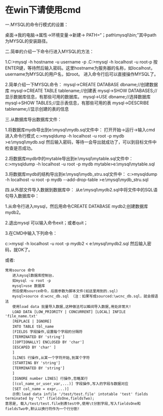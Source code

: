 # 在win下请使用cmd

一.MYSQL的命令行模式的设置：

桌面->我的电脑->属性->环境变量->新建->
PATH=“；path\mysql\bin;”其中path为MYSQL的安装路径。

二.简单的介绍一下命令行进入MYSQL的方法：

1.C:\>mysql -h hostname -u username -p  .C:\>mysql -h localhost -u root-p
按ENTER键，等待然后输入密码。这里hostname为服务器的名称，如localhost，username为MYSQL的用户名，如root。
进入命令行后可以直接操作MYSQL了。

2.简单介绍一下MYSQL命令：
  mysql->CREATE DATABASE dbname;//创建数据库
  mysql->CREATE TABLE tablename;//创建表
  mysql->SHOW DATABASES;//显示数据库信息，有那些可用的数据库。
  mysql->USE dbname;//选择数据库
  mysql->SHOW TABLES;//显示表信息，有那些可用的表
  mysql->DESCRIBE tablename;//显示创建的表的信息

三.从数据库导出数据库文件：

1.将数据库mydb导出到e:\mysql\mydb.sql文件中：
打开开始->运行->输入cmd 进入命令行模式
c:\>mysqldump -h localhost -u root -p mydb >e:\mysql\mydb.sql
然后输入密码，等待一会导出就成功了，可以到目标文件中检查是否成功。

2.将数据库mydb中的mytable导出到e:\mysql\mytable.sql文件中：
c:\>mysqldump -h localhost -u root -p mydb mytable>e:\mysql\mytable.sql

3.将数据库mydb的结构导出到e:\mysql\mydb_stru.sql文件中：
c:\>mysqldump -h localhost -u root -p mydb --add-drop-table >e:\mysql\mydb_stru.sql

四.从外部文件导入数据到数据库中：
从e:\mysql\mydb2.sql中将文件中的SQL语句导入数据库中：

1.从命令行进入mysql，然后用命令CREATE DATABASE mydb2;创建数据库mydb2。

2.退出mysql 可以输入命令exit；或者quit；

3.在CMD中输入下列命令：

c:\>mysql -h localhost -u root -p mydb2 < e:\mysql\mydb2.sql
然后输入密码，就OK了。

或者:
```angular2html
常用source 命令
　　进入mysql数据库控制台，
　　如mysql -u root -p
　　mysql>use 数据库
　　然后使用source命令，后面参数为脚本文件(如这里用到的.sql)
　　mysql>source d:wcnc_db.sql （注：如果写成sourced:\wcnc_db.sql，就会报语法
　　使用load data 批量导入数据,这种做法可以瞬间导入数据,用处非常大!
　　LOAD DATA [LOW_PRIORITY | CONCURRENT] [LOCAL] INFILE 'file_name.txt'
　　[REPLACE | IGNORE]
　　INTO TABLE tbl_name
　　[FIELDS 字段操作,设置每个字段的分隔符
　　[TERMINATED BY 'string']
　　[[OPTIONALLY] ENCLOSED BY 'char']
　　[ESCAPED BY 'char' ]
　　]
　　[LINES 行操作,从某一个字符开始,到某个字符
　　[STARTING BY 'string']
　　[TERMINATED BY 'string']
　　]
　　[IGNORE number LINES] 行操作,忽略某行
　　[(col_name_or_user_var,...)] 字段操作,写入的字段与数据对应
　　[SET col_name = expr,...)]
　　示例:load data infile '/test/test.file' intotable 'test' fields terminated by "\t" (fieldsOne,fieldsTwo);
意思是, 载入/test/test.file到表test中,使用\t分割字段,写入fieldsOne和fieldsTwo中,默认以换行符作为一个行分割!
```